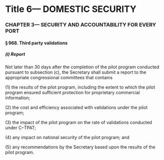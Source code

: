 
# Title 6— DOMESTIC SECURITY
### CHAPTER 3— SECURITY AND ACCOUNTABILITY FOR EVERY PORT
#### § 968. Third party validations
##### (i) Report

Not later than 30 days after the completion of the pilot program conducted pursuant to subsection (c), the Secretary shall submit a report to the appropriate congressional committees that contains

(1) the results of the pilot program, including the extent to which the pilot program ensured sufficient protection for proprietary commercial information;

(2) the cost and efficiency associated with validations under the pilot program;

(3) the impact of the pilot program on the rate of validations conducted under C–TPAT;

(4) any impact on national security of the pilot program; and

(5) any recommendations by the Secretary based upon the results of the pilot program.
